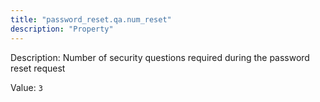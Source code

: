 ```yaml
---
title: "password_reset.qa.num_reset"
description: "Property"
---
```


Description: Number of security questions required during the password reset request

Value: `3`